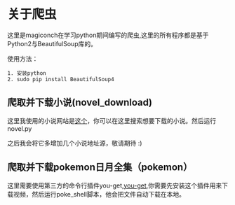 # 关于爬虫
  这里是magiconch在学习python期间编写的爬虫,这里的所有程序都是基于Python2与BeautifulSoup库的。
  
  使用方法：
  ```
  1. 安装python
  2. sudo pip install BeautifulSoup4
  ```

## 爬取并下载小说(novel_download)
  这里我使用的小说网站是[这个](http://www.dajiadu.net)，你可以在这里搜索想要下载的小说。然后运行 novel.py
  
  之后我会将它多增加几个小说地址源，敬请期待 :)
  
## 爬取并下载pokemon日月全集（pokemon）
  这里需要使用第三方的命令行插件you-get,[you-get](https://github.com/soimort/you-get/wiki/中文说明),你需要先安装这个插件用来下载视频，然后运行poke_shell脚本，他会把文件自动下载在本地。
  
